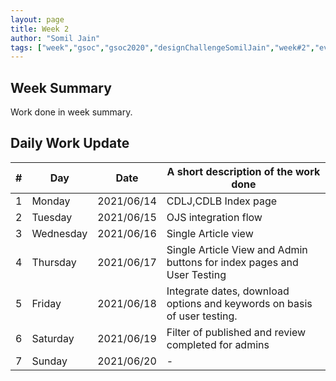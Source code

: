 ```yaml
---
layout: page
title: Week 2
author: "Somil Jain"
tags: ["week","gsoc","gsoc2020","designChallengeSomilJain","week#2","eval#1"]
---
```


## Week Summary

 
Work done in week summary.

## Daily Work Update

|\#|Day|Date|A short description of the work done|  
|---	|---	|---	|---	|  
|1   	| Monday 	|   2021/06/14	| CDLJ,CDLB Index page |  
|2   	| Tuesday  	|   2021/06/15	| OJS integration flow |  
|3   	| Wednesday  	|  2021/06/16 	| Single Article view |  
|4   	| Thursday  	|   2021/06/17	| Single Article View and Admin buttons for index pages and User Testing  |  
|5   	| Friday  	|   2021/06/18	| Integrate dates, download options and keywords on basis of user testing. |
|6   	| Saturday  	|   2021/06/19	| Filter of published and review completed for admins  |  
|7   	| Sunday  	|   2021/06/20	| - |
